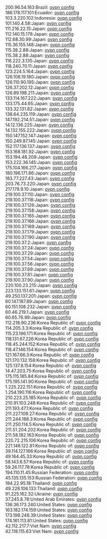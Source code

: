 200.96.54.163:Brazil: [ovpn config](vpn/200_96_54_163.ovpn)  
186.178.117.101:Ecuador: [ovpn config](vpn/186_178_117_101.ovpn)  
103.3.220.102:Indonesia: [ovpn config](vpn/103_3_220_102.ovpn)  
101.140.4.58:Japan: [ovpn config](vpn/101_140_4_58.ovpn)  
111.216.22.15:Japan: [ovpn config](vpn/111_216_22_15.ovpn)  
112.140.15.178:Japan: [ovpn config](vpn/112_140_15_178.ovpn)  
112.68.30.99:Japan: [ovpn config](vpn/112_68_30_99.ovpn)  
115.36.155.148:Japan: [ovpn config](vpn/115_36_155_148.ovpn)  
115.38.2.88:Japan: [ovpn config](vpn/115_38_2_88.ovpn)  
115.38.2.88:Japan: [ovpn config](vpn/115_38_2_88.ovpn)  
116.222.3.135:Japan: [ovpn config](vpn/116_222_3_135.ovpn)  
118.240.70.11:Japan: [ovpn config](vpn/118_240_70_11.ovpn)  
123.224.5.164:Japan: [ovpn config](vpn/123_224_5_164.ovpn)  
126.108.19.180:Japan: [ovpn config](vpn/126_108_19_180.ovpn)  
126.110.90.195:Japan: [ovpn config](vpn/126_110_90_195.ovpn)  
126.37.202.12:Japan: [ovpn config](vpn/126_37_202_12.ovpn)  
126.89.198.211:Japan: [ovpn config](vpn/126_89_198_211.ovpn)  
133.114.167.222:Japan: [ovpn config](vpn/133_114_167_222.ovpn)  
133.175.44.65:Japan: [ovpn config](vpn/133_175_44_65.ovpn)  
133.32.131.82:Japan: [ovpn config](vpn/133_32_131_82.ovpn)  
138.64.235.119:Japan: [ovpn config](vpn/138_64_235_119.ovpn)  
147.192.214.51:Japan: [ovpn config](vpn/147_192_214_51.ovpn)  
14.12.136.225:Japan: [ovpn config](vpn/14_12_136_225.ovpn)  
14.132.155.222:Japan: [ovpn config](vpn/14_132_155_222.ovpn)  
150.147.152.147:Japan: [ovpn config](vpn/150_147_152_147.ovpn)  
150.249.87.145:Japan: [ovpn config](vpn/150_249_87_145.ovpn)  
152.117.136.137:Japan: [ovpn config](vpn/152_117_136_137.ovpn)  
153.168.181.92:Japan: [ovpn config](vpn/153_168_181_92.ovpn)  
153.194.48.209:Japan: [ovpn config](vpn/153_194_48_209.ovpn)  
153.222.36.145:Japan: [ovpn config](vpn/153_222_36_145.ovpn)  
175.104.166.217:Japan: [ovpn config](vpn/175_104_166_217.ovpn)  
180.196.171.86:Japan: [ovpn config](vpn/180_196_171_86.ovpn)  
183.77.227.43:Japan: [ovpn config](vpn/183_77_227_43.ovpn)  
203.76.73.220:Japan: [ovpn config](vpn/203_76_73_220.ovpn)  
217.178.9.10:Japan: [ovpn config](vpn/217_178_9_10.ovpn)  
219.100.37.110:Japan: [ovpn config](vpn/219_100_37_110.ovpn)  
219.100.37.118:Japan: [ovpn config](vpn/219_100_37_118.ovpn)  
219.100.37.126:Japan: [ovpn config](vpn/219_100_37_126.ovpn)  
219.100.37.158:Japan: [ovpn config](vpn/219_100_37_158.ovpn)  
219.100.37.165:Japan: [ovpn config](vpn/219_100_37_165.ovpn)  
219.100.37.166:Japan: [ovpn config](vpn/219_100_37_166.ovpn)  
219.100.37.169:Japan: [ovpn config](vpn/219_100_37_169.ovpn)  
219.100.37.179:Japan: [ovpn config](vpn/219_100_37_179.ovpn)  
219.100.37.190:Japan: [ovpn config](vpn/219_100_37_190.ovpn)  
219.100.37.2:Japan: [ovpn config](vpn/219_100_37_2.ovpn)  
219.100.37.24:Japan: [ovpn config](vpn/219_100_37_24.ovpn)  
219.100.37.29:Japan: [ovpn config](vpn/219_100_37_29.ovpn)  
219.100.37.54:Japan: [ovpn config](vpn/219_100_37_54.ovpn)  
219.100.37.56:Japan: [ovpn config](vpn/219_100_37_56.ovpn)  
219.100.37.69:Japan: [ovpn config](vpn/219_100_37_69.ovpn)  
219.100.37.81:Japan: [ovpn config](vpn/219_100_37_81.ovpn)  
219.100.37.90:Japan: [ovpn config](vpn/219_100_37_90.ovpn)  
220.100.23.215:Japan: [ovpn config](vpn/220_100_23_215.ovpn)  
223.133.151.61:Japan: [ovpn config](vpn/223_133_151_61.ovpn)  
49.250.137.201:Japan: [ovpn config](vpn/49_250_137_201.ovpn)  
60.147.187.89:Japan: [ovpn config](vpn/60_147_187_89.ovpn)  
60.151.108.232:Japan: [ovpn config](vpn/60_151_108_232.ovpn)  
60.46.219.1:Japan: [ovpn config](vpn/60_46_219_1.ovpn)  
60.65.76.99:Japan: [ovpn config](vpn/60_65_76_99.ovpn)  
112.218.90.236:Korea Republic of: [ovpn config](vpn/112_218_90_236.ovpn)  
114.205.3.3:Korea Republic of: [ovpn config](vpn/114_205_3_3.ovpn)  
115.23.196.171:Korea Republic of: [ovpn config](vpn/115_23_196_171.ovpn)  
118.131.67.226:Korea Republic of: [ovpn config](vpn/118_131_67_226.ovpn)  
118.45.244.152:Korea Republic of: [ovpn config](vpn/118_45_244_152.ovpn)  
118.47.146.154:Korea Republic of: [ovpn config](vpn/118_47_146_154.ovpn)  
121.167.66.3:Korea Republic of: [ovpn config](vpn/121_167_66_3.ovpn)  
121.170.132.158:Korea Republic of: [ovpn config](vpn/121_170_132_158.ovpn)  
125.137.8.154:Korea Republic of: [ovpn config](vpn/125_137_8_154.ovpn)  
14.47.203.75:Korea Republic of: [ovpn config](vpn/14_47_203_75.ovpn)  
175.115.185.84:Korea Republic of: [ovpn config](vpn/175_115_185_84.ovpn)  
175.195.141.90:Korea Republic of: [ovpn config](vpn/175_195_141_90.ovpn)  
1.225.222.151:Korea Republic of: [ovpn config](vpn/1_225_222_151.ovpn)  
1.254.190.116:Korea Republic of: [ovpn config](vpn/1_254_190_116.ovpn)  
210.223.25.185:Korea Republic of: [ovpn config](vpn/210_223_25_185.ovpn)  
210.91.103.248:Korea Republic of: [ovpn config](vpn/210_91_103_248.ovpn)  
211.193.47.1:Korea Republic of: [ovpn config](vpn/211_193_47_1.ovpn)  
211.227.109.27:Korea Republic of: [ovpn config](vpn/211_227_109_27.ovpn)  
211.244.188.3:Korea Republic of: [ovpn config](vpn/211_244_188_3.ovpn)  
211.250.114.5:Korea Republic of: [ovpn config](vpn/211_250_114_5.ovpn)  
211.51.204.202:Korea Republic of: [ovpn config](vpn/211_51_204_202.ovpn)  
211.58.182.163:Korea Republic of: [ovpn config](vpn/211_58_182_163.ovpn)  
220.72.215.106:Korea Republic of: [ovpn config](vpn/220_72_215_106.ovpn)  
221.146.122.81:Korea Republic of: [ovpn config](vpn/221_146_122_81.ovpn)  
39.114.127.166:Korea Republic of: [ovpn config](vpn/39_114_127_166.ovpn)  
49.164.45.33:Korea Republic of: [ovpn config](vpn/49_164_45_33.ovpn)  
58.143.6.57:Korea Republic of: [ovpn config](vpn/58_143_6_57.ovpn)  
59.26.117.78:Korea Republic of: [ovpn config](vpn/59_26_117_78.ovpn)  
194.110.11.45:Russian Federation: [ovpn config](vpn/194_110_11_45.ovpn)  
45.135.135.153:Russian Federation: [ovpn config](vpn/45_135_135_153.ovpn)  
184.22.95.18:Thailand: [ovpn config](vpn/184_22_95_18.ovpn)  
49.228.106.133:Thailand: [ovpn config](vpn/49_228_106_133.ovpn)  
91.225.162.32:Ukraine: [ovpn config](vpn/91_225_162_32.ovpn)  
37.245.8.78:United Arab Emirates: [ovpn config](vpn/37_245_8_78.ovpn)  
136.36.173.240:United States: [ovpn config](vpn/136_36_173_240.ovpn)  
163.182.174.159:United States: [ovpn config](vpn/163_182_174_159.ovpn)  
173.198.248.39:United States: [ovpn config](vpn/173_198_248_39.ovpn)  
174.161.113.81:United States: [ovpn config](vpn/174_161_113_81.ovpn)  
42.112.217.7:Viet Nam: [ovpn config](vpn/42_112_217_7.ovpn)  
42.118.115.63:Viet Nam: [ovpn config](vpn/42_118_115_63.ovpn)  
